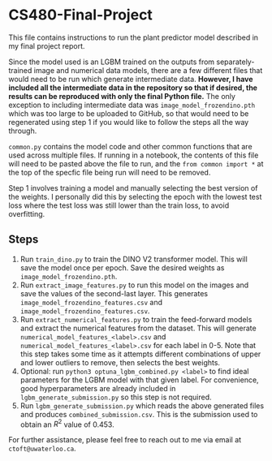# CS480-Final-Project

This file contains instructions to run the plant predictor model described in my final project report.

Since the model used is an LGBM trained on the outputs from separately-trained image and numerical data models, there are a few different files that would need to be run which generate intermediate data. **However, I have included all the intermediate data in the repository so that if desired, the results can be reproduced with only the final Python file.** The only exception to including intermediate data was `image_model_frozendino.pth` which was too large to be uploaded to GitHub, so that would need to be regenerated using step 1 if you would like to follow the steps all the way through.

`common.py` contains the model code and other common functions that are used across multiple files. If running in a notebook, the contents of this file will need to be pasted above the file to run, and the `from common import *` at the top of the specfic file being run will need to be removed.

Step 1 involves training a model and manually selecting the best version of the weights. I personally did this by selecting the epoch with the lowest test loss where the test loss was still lower than the train loss, to avoid overfitting.

## Steps

1. Run `train_dino.py` to train the DINO V2 transformer model. This will save the model once per epoch. Save the desired weights as `image_model_frozendino.pth`.
2. Run `extract_image_features.py` to run this model on the images and save the values of the second-last layer. This generates `image_model_frozendino_features.csv` and `image_model_frozendino_features.csv`.
3. Run `extract_numerical_features.py` to train the feed-forward models and extract the numerical features from the dataset. This will generate `numerical_model_features_<label>.csv` and `numerical_model_features_<label>.csv` for each label in 0-5. Note that this step takes some time as it attempts different combinations of upper and lower outliers to remove, then selects the best weights.
4. Optional: run `python3 optuna_lgbm_combined.py <label>` to find ideal parameters for the LGBM model with that given label. For convenience, good hyperparameters are already included in `lgbm_generate_submission.py` so this step is not required.
5. Run `lgbm_generate_submission.py` which reads the above generated files and produces `combined_submission.csv`. This is the submission used to obtain an $R^2$ value of 0.453.

For further assistance, please feel free to reach out to me via email at `ctoft@uwaterloo.ca`.
